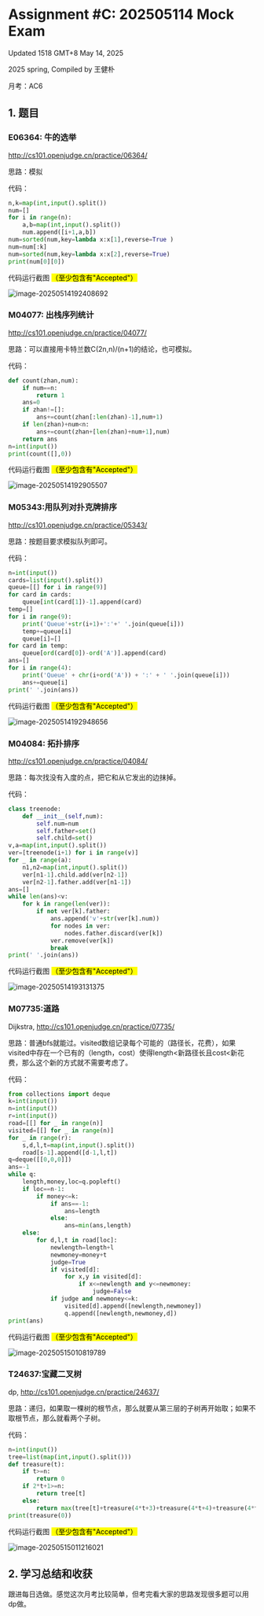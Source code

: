# Assignment #C: 202505114 Mock Exam

Updated 1518 GMT+8 May 14, 2025

2025 spring, Compiled by 王健朴



⽉考：AC6



## 1. 题目

### E06364: 牛的选举

http://cs101.openjudge.cn/practice/06364/

思路：模拟



代码：

```python
n,k=map(int,input().split())
num=[]
for i in range(n):
    a,b=map(int,input().split())
    num.append([i+1,a,b])
num=sorted(num,key=lambda x:x[1],reverse=True )
num=num[:k]
num=sorted(num,key=lambda x:x[2],reverse=True)
print(num[0][0])
```



代码运行截图 <mark>（至少包含有"Accepted"）</mark>

![image-20250514192408692](https://raw.githubusercontent.com/Torrential-WJP/Image-Host/main/img/20250514192416239.png)



### M04077: 出栈序列统计

http://cs101.openjudge.cn/practice/04077/

思路：可以直接用卡特兰数C(2n,n)/(n+1)的结论，也可模拟。



代码：

```python
def count(zhan,num):
    if num==n:
        return 1
    ans=0
    if zhan!=[]:
        ans+=count(zhan[:len(zhan)-1],num+1)
    if len(zhan)+num<n:
        ans+=count(zhan+[len(zhan)+num+1],num)
    return ans
n=int(input())
print(count([],0))
```



代码运行截图 <mark>（至少包含有"Accepted"）</mark>

![image-20250514192905507](https://raw.githubusercontent.com/Torrential-WJP/Image-Host/main/img/20250514192905896.png)



### M05343:用队列对扑克牌排序

http://cs101.openjudge.cn/practice/05343/

思路：按题目要求模拟队列即可。



代码：

```python
n=int(input())
cards=list(input().split())
queue=[[] for i in range(9)]
for card in cards:
    queue[int(card[1])-1].append(card)
temp=[]
for i in range(9):
    print('Queue'+str(i+1)+':'+' '.join(queue[i]))
    temp+=queue[i]
    queue[i]=[]
for card in temp:
    queue[ord(card[0])-ord('A')].append(card)
ans=[]
for i in range(4):
    print('Queue' + chr(i+ord('A')) + ':' + ' '.join(queue[i]))
    ans+=queue[i]
print(' '.join(ans))
```



代码运行截图 <mark>（至少包含有"Accepted"）</mark>

![image-20250514192948656](https://raw.githubusercontent.com/Torrential-WJP/Image-Host/main/img/20250514192949098.png)



### M04084: 拓扑排序

http://cs101.openjudge.cn/practice/04084/

思路：每次找没有入度的点，把它和从它发出的边抹掉。



代码：

```python
class treenode:
    def __init__(self,num):
        self.num=num
        self.father=set()
        self.child=set()
v,a=map(int,input().split())
ver=[treenode(i+1) for i in range(v)]
for _ in range(a):
    n1,n2=map(int,input().split())
    ver[n1-1].child.add(ver[n2-1])
    ver[n2-1].father.add(ver[n1-1])
ans=[]
while len(ans)<v:
    for k in range(len(ver)):
        if not ver[k].father:
            ans.append('v'+str(ver[k].num))
            for nodes in ver:
                nodes.father.discard(ver[k])
            ver.remove(ver[k])
            break
print(' '.join(ans))
```



代码运行截图 <mark>（至少包含有"Accepted"）</mark>

![image-20250514193131375](https://raw.githubusercontent.com/Torrential-WJP/Image-Host/main/img/20250514193131891.png)



### M07735:道路

Dijkstra, http://cs101.openjudge.cn/practice/07735/

思路：普通bfs就能过。visited数组记录每个可能的（路径长，花费），如果visited中存在一个已有的（length，cost）使得length<新路径长且cost<新花费，那么这个新的方式就不需要考虑了。



代码：

```python
from collections import deque
k=int(input())
n=int(input())
r=int(input())
road=[[] for _ in range(n)]
visited=[[] for _ in range(n)]
for _ in range(r):
    s,d,l,t=map(int,input().split())
    road[s-1].append([d-1,l,t])
q=deque([[0,0,0]])
ans=-1
while q:
    length,money,loc=q.popleft()
    if loc==n-1:
        if money<=k:
            if ans==-1:
                ans=length
            else:
                ans=min(ans,length)
    else:
        for d,l,t in road[loc]:
            newlength=length+l
            newmoney=money+t
            judge=True
            if visited[d]:
                for x,y in visited[d]:
                    if x<=newlength and y<=newmoney:
                        judge=False
            if judge and newmoney<=k:
                visited[d].append([newlength,newmoney])
                q.append([newlength,newmoney,d])
print(ans)

```



代码运行截图 <mark>（至少包含有"Accepted"）</mark>

![image-20250515010819789](https://raw.githubusercontent.com/Torrential-WJP/Image-Host/main/img/20250515010820518.png)



### T24637:宝藏二叉树

dp, http://cs101.openjudge.cn/practice/24637/

思路：递归，如果取一棵树的根节点，那么就要从第三层的子树再开始取；如果不取根节点，那么就看两个子树。



代码：

```python
n=int(input())
tree=list(map(int,input().split()))
def treasure(t):
    if t>=n:
        return 0
    if 2*t+1>=n:
        return tree[t]
    else:
        return max(tree[t]+treasure(4*t+3)+treasure(4*t+4)+treasure(4*t+5)+treasure(4*t+6),treasure(2*t+1)+treasure(2*t+2))
print(treasure(0))
```



代码运行截图 <mark>（至少包含有"Accepted"）</mark>

![image-20250515011216021](https://raw.githubusercontent.com/Torrential-WJP/Image-Host/main/img/20250515011216471.png)



## 2. 学习总结和收获

跟进每日选做。感觉这次月考比较简单，但考完看大家的思路发现很多题可以用dp做。











